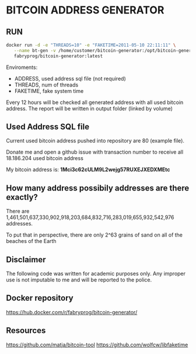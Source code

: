 # BITCOIN ADDRESS GENERATOR

## RUN

```sh
docker run -d -e "THREADS=10" -e "FAKETIME=2011-05-10 22:11:11" \
   --name bt-gen -v /home/customer/bitcoin-generator:/opt/bitcoin-generator \
   fabryprog/bitcoin-generator:latest
```

Enviroments:
 - ADDRESS, used address sql file (not required)
 - THREADS, num of threads
 - FAKETIME, fake system time

Every 12 hours will be checked all generated address with all used bitcoin address. The report will be written in output folder (linked by volume)

## Used Address SQL file

Current used bitcoin address pushed into repository are 80 (example file). 

Donate me and open a github issue with transaction number to receive all 18.186.204 used bitcoin address

My bitcoin address is: **1Mci3c62cULM9L2wejg57RUXEJXEDXMEtc**

## How many address possibily addresses are there exactly?

There are 1,461,501,637,330,902,918,203,684,832,716,283,019,655,932,542,976 addresses.

To put that in perspective, there are only 2^63 grains of sand on all of the beaches of the Earth

## Disclaimer

The following code was written for academic purposes only. Any improper use is not imputable to me and will be reported to the police.

## Docker repository

https://hub.docker.com/r/fabryprog/bitcoin-generator/

## Resources

https://github.com/matja/bitcoin-tool
https://github.com/wolfcw/libfaketime
